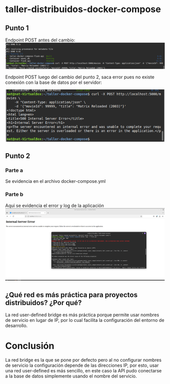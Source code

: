 # taller-distribuidos-docker-compose

## Punto 1

Endpoint POST antes del cambio:
![alt text](image-2.png)

Endpoint POST luego del cambio del punto 2, saca error pues no existe conexión con la base de datos por el servidor:

![alt text](image-1.png)

## Punto 2

### Parte a

Se evidencia en el archivo docker-compose.yml

### Parte b

Aqui se evidencia el error y log de la aplicación
![alt text](image-3.png)

## ¿Qué red es más práctica para proyectos distribuidos? ¿Por qué?

La red user-defined bridge es más práctica porque permite usar nombres de servicio en lugar de IP, por lo cual facilita la configuración del entorno de desarrollo.

# Conclusión

La red bridge es la que se pone por defecto pero al no configurar nombres de servicio la configuración depende de las direcciones IP, por esto, usar una red user-defined es más sencillo, en este caso la API pudo conectarse a la base de datos simplemente usando el nombre del servicio.
